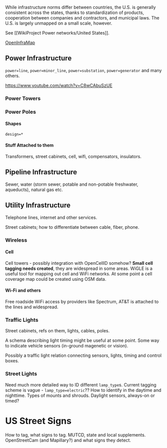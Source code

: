 While infrastructure norms differ between countries, the U.S. is generally consistent across the states, thanks to standardization of products, cooperation between companies and contractors, and municipal laws. The U.S. is largely unmapped on a small scale, however.

See [[WikiProject Power networks/United States]].

[OpenInfraMap](https://github.com/openinframap/)

## Power Infrastructure

`power=line`, `power=minor_line`, `power=substation`, `power=generator` and many others.

https://www.youtube.com/watch?v=C8wCAbuSzUE

### Power Towers


### Power Poles

#### Shapes
`design=*`

#### Stuff Attached to them
Transformers, street cabinets, cell, wifi, compensators, insulators.


## Pipeline Infrastructure
Sewer, water (storm sewer, potable and non-potable freshwater, aqueducts), natural gas etc.

## Utility Infrastructure
Telephone lines, internet and other services.

Street cabinets; how to differentiate between cable, fiber, phone.

### Wireless

#### Cell
Cell towers - possibly integration with OpenCellID somehow?
**Small cell tagging needs created**, they are widespread in some areas.
WiGLE is a useful tool for mapping out cell and WiFi networks.
At some point a cell coverage map could be created using OSM data.

#### Wi-Fi and others
Free roadside WiFi access by providers like Spectrum, AT&T is attached to the lines and widespread.


### Traffic Lights
Street cabinets, refs on them, lights, cables, poles.

A schema describing light timing might be useful at some point.
Some way to indicate vehicle sensors (in-ground magenetic or vision).

Possibly a traffic light relation connecting sensors, lights, timing and control boxes.


### Street Lights
Need much more detailed way to ID different `lamp_type`s.
Current tagging scheme is vague - `lamp_type=electric`??
How to identify in the daytime and nighttime.
Types of mounts and shrouds.
Daylight sensors, always-on or timed?


# US Street Signs
How to tag, what signs to tag.
MUTCD, state and local supplements.
OpenStreetCam (and Mapillary?) and what signs they detect.
